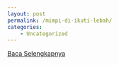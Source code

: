 ```yaml
---
layout: post
permalink: /mimpi-di-ikuti-lebah/
categories:
    - Uncategorized
---
```


[Baca Selengkapnya](/10)